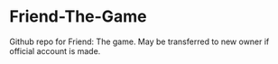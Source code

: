 # Friend-The-Game
Github repo for Friend: The game. May be transferred to new owner if official account is made.
